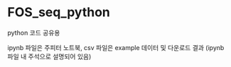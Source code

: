 # FOS_seq_python
python 코드 공유용

ipynb 파일은 주피터 노트북,
csv 파일은 example 데이터 및 다운로드 결과 (ipynb 파일 내 주석으로 설명되어 있음)
